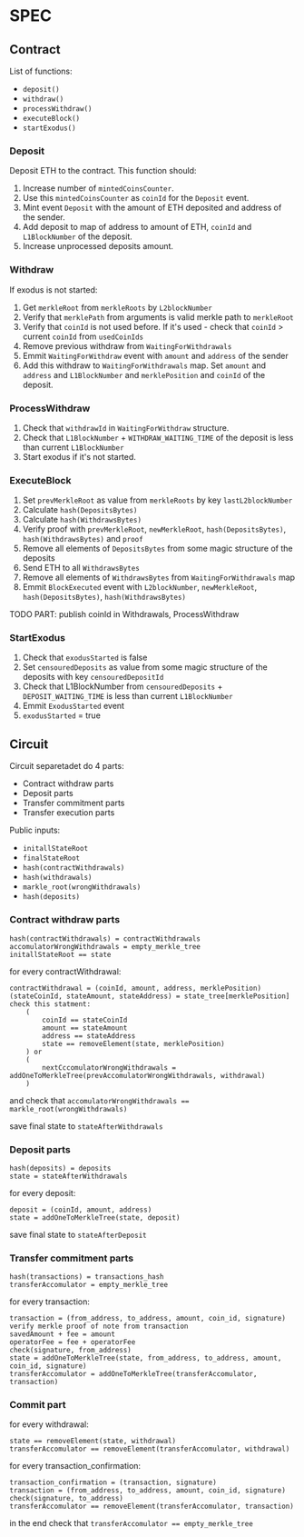 # SPEC

## Contract

List of functions:

- `deposit()`
- `withdraw()`
- `processWithdraw()`
- `executeBlock()`
- `startExodus()`

### Deposit

Deposit ETH to the contract. This function should:
1. Increase number of `mintedCoinsCounter`. 
2. Use this `mintedCoinsCounter` as `coinId` for the `Deposit` event.
3. Mint event `Deposit` with the amount of ETH deposited and address of the sender.
4. Add deposit to map of address to amount of ETH, `coinId` and `L1BlockNumber` of the deposit.
5. Increase unprocessed deposits amount.

### Withdraw

If exodus is not started:
1. Get `merkleRoot` from `merkleRoots` by `L2blockNumber` 
2. Verify that `merklePath` from arguments is valid merkle path to `merkleRoot`
3. Verify that `coinId` is not used before. If it's used - check that `coinId` > current `coinId` from `usedCoinIds`
5. Remove previous withdraw from `WaitingForWithdrawals`
6. Emmit `WaitingForWithdraw` event with `amount` and `address` of the sender
7. Add this withdraw to `WaitingForWithdrawals` map. Set `amount` and `address` and `L1BlockNumber` and `merklePosition` and `coinId` of the deposit.

### ProcessWithdraw

1. Check that `withdrawId` in `WaitingForWithdraw` structure.
2. Check that `L1BlockNumber` + `WITHDRAW_WAITING_TIME` of the deposit is less than current `L1BlockNumber`
3. Start exodus if it's not started.

### ExecuteBlock

1. Set `prevMerkleRoot` as value from `merkleRoots` by key `lastL2blockNumber`
2. Calculate `hash(DepositsBytes)`
3. Calculate `hash(WithdrawsBytes)`
4. Verify proof with `prevMerkleRoot`, `newMerkleRoot`, `hash(DepositsBytes)`, `hash(WithdrawsBytes)` and `proof`
5. Remove all elements of `DepositsBytes` from some magic structure of the deposits
6. Send ETH to all `WithdrawsBytes`
7. Remove all elements of `WithdrawsBytes` from `WaitingForWithdrawals` map
8. Emmit `BlockExecuted` event with `L2blockNumber`, `newMerkleRoot`, `hash(DepositsBytes)`, `hash(WithdrawsBytes)`

TODO PART: publish coinId in Withdrawals, ProcessWithdraw

### StartExodus

1. Check that `exodusStarted` is false
2. Set `censouredDeposits` as value from some magic structure of the deposits with key `censouredDepositId`
3. Check that L1BlockNumber from `censouredDeposits` + `DEPOSIT_WAITING_TIME` is less than current `L1BlockNumber`
4. Emmit `ExodusStarted` event
5. `exodusStarted` = true

## Circuit

Circuit separetadet do 4 parts:
- Contract withdraw parts
- Deposit parts
- Transfer commitment parts
- Transfer execution parts

Public inputs:
- `initallStateRoot`
- `finalStateRoot`
- `hash(contractWithdrawals)`
- `hash(withdrawals)`
- `markle_root(wrongWithdrawals)`
- `hash(deposits)`

### Contract withdraw parts

```
hash(contractWithdrawals) = contractWithdrawals
accomulatorWrongWithdrawals = empty_merkle_tree
initallStateRoot == state
```

for every contractWithdrawal:
```
contractWithdrawal = (coinId, amount, address, merklePosition)
(stateCoinId, stateAmount, stateAddress) = state_tree[merklePosition]
check this statment:
    (
        coinId == stateCoinId
        amount == stateAmount
        address == stateAddress
        state == removeElement(state, merklePosition)
    ) or 
    (
        nextCccomulatorWrongWithdrawals = addOneToMerkleTree(prevAccomulatorWrongWithdrawals, withdrawal)
    )
```

and check that `accomulatorWrongWithdrawals == markle_root(wrongWithdrawals)`

save final state to `stateAfterWithdrawals`

### Deposit parts

```
hash(deposits) = deposits
state = stateAfterWithdrawals
```

for every deposit:
```
deposit = (coinId, amount, address)
state = addOneToMerkleTree(state, deposit)
```

save final state to `stateAfterDeposit`

### Transfer commitment parts

```
hash(transactions) = transactions_hash
transferAccomulator = empty_merkle_tree
```

for every transaction:

```
transaction = (from_address, to_address, amount, coin_id, signature)
verify merkle proof of note from transaction
savedAmount + fee = amount
operatorFee = fee + operatorFee
check(signature, from_address)
state = addOneToMerkleTree(state, from_address, to_address, amount, coin_id, signature)
transferAccomulator = addOneToMerkleTree(transferAccomulator, transaction)
```

### Commit part

for every withdrawal:

```
state == removeElement(state, withdrawal)
transferAccomulator == removeElement(transferAccomulator, withdrawal)
```

for every transaction_confirmation:

```
transaction_confirmation = (transaction, signature)
transaction = (from_address, to_address, amount, coin_id, signature)
check(signature, to_address)
transferAccomulator == removeElement(transferAccomulator, transaction)
```

in the end check that `transferAccomulator == empty_merkle_tree`

```
